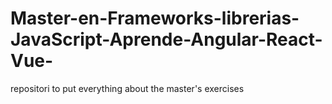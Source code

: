# Master-en-Frameworks-librerias-JavaScript-Aprende-Angular-React-Vue-
repositori to put everything about the master's exercises
